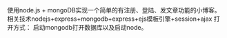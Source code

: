 使用node.js + mongoDB实现一个简单的有注册、登陆、发文章功能的小博客。
相关技术nodejs+express+mongodb+express+ejs模板引擎+session+ajax
打开方式：
启动mongodb打开数据库以及启动node。



